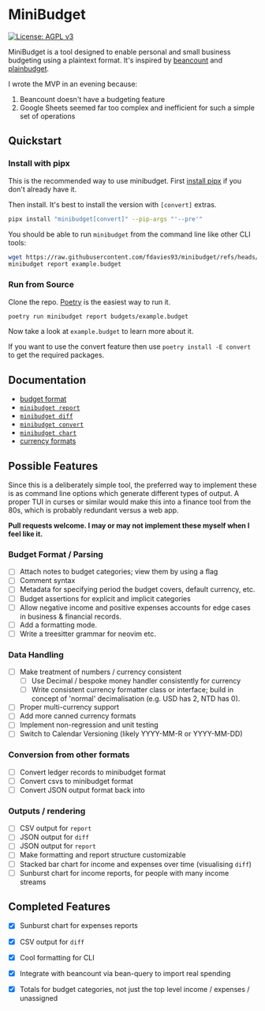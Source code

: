 # MiniBudget

[![License: AGPL v3](https://img.shields.io/badge/License-AGPL_v3-blue.svg)](https://www.gnu.org/licenses/agpl-3.0)

MiniBudget is a tool designed to enable personal and small business
budgeting using a plaintext format. It's inspired by [beancount](https://github.com/beancount/beancount) and [plainbudget](https://github.com/galvez/plainbudget).

I wrote the MVP in an evening because:

1. Beancount doesn't have a budgeting feature
2. Google Sheets seemed far too complex and inefficient for such a simple set of operations

## Quickstart

### Install with pipx

This is the recommended way to use minibudget. First [install pipx](https://pipx.pypa.io/stable/installation/) if you
don't already have it.

Then install. It's best to install the version with `[convert]` extras.

```sh
pipx install "minibudget[convert]" --pip-args "'--pre'"
```

You should be able to run `minibudget` from the command line like other CLI tools:

```sh
wget https://raw.githubusercontent.com/fdavies93/minibudget/refs/heads/main/budgets/example.budget
minibudget report example.budget
```

### Run from Source

Clone the repo. [Poetry](https://python-poetry.org/) is the easiest way to run it.

```sh
poetry run minibudget report budgets/example.budget
```

Now take a look at `example.budget` to learn more about it.

If you want to use the convert feature then use `poetry install -E convert` to 
get the required packages.

## Documentation

- [budget format](docs/budget-format.md) 
- [`minibudget report`](docs/report.md)
- [`minibudget diff`](docs/diff.md)
- [`minibudget convert`](docs/convert.md)
- [`minibudget chart`](docs/chart.md)
- [currency formats](docs/currency-formats.md)

## Possible Features

Since this is a deliberately simple tool, the preferred way to implement these 
is as command line options which generate different types of output. A proper 
TUI in curses or similar would make this into a finance tool from the 80s, 
which is probably redundant versus a web app.

**Pull requests welcome. I may or may not implement these myself when I feel 
like it.**

### Budget Format / Parsing

- [ ] Attach notes to budget categories; view them by using a flag
- [ ] Comment syntax
- [ ] Metadata for specifying period the budget covers, default currency, etc. 
- [ ] Budget assertions for explicit and implicit categories
- [ ] Allow negative income and positive expenses accounts for edge cases
      in business & financial records.
- [ ] Add a formatting mode.
- [ ] Write a treesitter grammar for neovim etc.

### Data Handling

- [ ] Make treatment of numbers / currency consistent
    - [ ] Use Decimal / bespoke money handler consistently for currency
    - [ ] Write consistent currency formatter class or interface; build
          in concept of 'normal' decimalisation (e.g. USD has 2, NTD has 0).
- [ ] Proper multi-currency support
- [ ] Add more canned currency formats
- [ ] Implement non-regression and unit testing
- [ ] Switch to Calendar Versioning (likely YYYY-MM-R or YYYY-MM-DD)

### Conversion from other formats

- [ ] Convert ledger records to minibudget format
- [ ] Convert csvs to minibudget format
- [ ] Convert JSON output format back into 

### Outputs / rendering

- [ ] CSV output for `report`
- [ ] JSON output for `diff`
- [ ] JSON output for `report`
- [ ] Make formatting and report structure customizable
- [ ] Stacked bar chart for income and expenses over time (visualising `diff`)
- [ ] Sunburst chart for income reports, for people with many income streams

## Completed Features

- [x] Sunburst chart for expenses reports
- [x] CSV output for `diff`
- [x] Cool formatting for CLI
- [x] Integrate with beancount via bean-query to import real spending
- [x] Totals for budget categories, not just the top level income / expenses / unassigned

